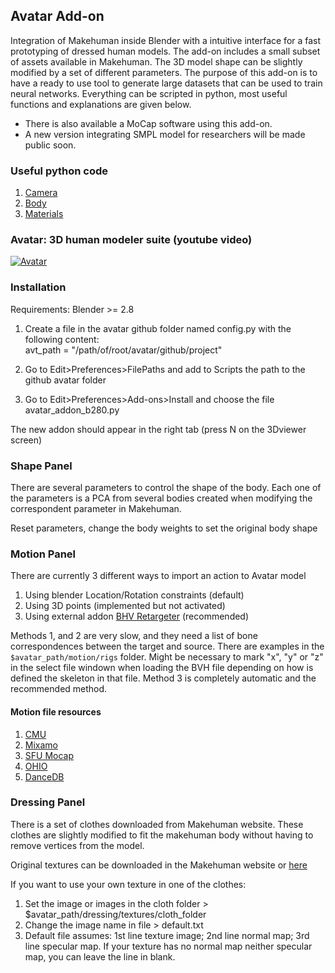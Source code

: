 ## Avatar Add-on

Integration of Makehuman inside Blender with a intuitive interface for a fast prototyping of dressed human models. The add-on includes a small subset of assets available in Makehuman. The 3D model shape can be slightly modified by a set of different parameters. The purpose of this add-on is to have a ready to use tool to generate large datasets that can be used to train neural networks. Everything can be scripted in python, most useful functions and explanations are given below.


- There is also available a MoCap software using this add-on.
- A new version integrating SMPL model for researchers will be made public soon.


### Useful python code

1. [Camera](camera.md)
2. [Body](body.md)
3. [Materials](materials.md)


### Avatar: 3D human modeler suite (youtube video)

[![Avatar](http://img.youtube.com/vi/RLZ4DafZ9JM/0.jpg)](http://www.youtube.com/watch?v=RLZ4DafZ9JM "Avatar")


### Installation

Requirements: Blender >= 2.8

1. Create a file in the avatar github folder named config.py with the following content:  
    avt_path = "/path/of/root/avatar/github/project"

2. Go to Edit>Preferences>FilePaths and add to Scripts the path to the github avatar folder

3. Go to Edit>Preferences>Add-ons>Install and choose the file avatar_addon_b280.py 

The new addon should appear in the right tab (press N on the 3Dviewer screen)

### Shape Panel

There are several parameters to control the shape of the body. Each one of the parameters is a PCA from several bodies created when modifying the correspondent parameter in Makehuman.

Reset parameters, change the body weights to set the original body shape


### Motion Panel

There are currently 3 different ways to import an action to Avatar model

  1. Using blender Location/Rotation constraints (default)
  2. Using 3D points (implemented but not activated)
  3. Using external addon [BHV Retargeter](http://diffeomorphic.blogspot.com/p/bvh-retargeter.html) (recommended)

Methods 1, and 2 are very slow, and they need a list of bone correspondences between the target and source. There are examples in the ``$avatar_path/motion/rigs`` folder. Might be necessary to mark "x", "y" or "z" in the select file windown when loading the BVH file depending on how is defined the skeleton in that file.
Method 3 is completely automatic and the recommended method.

#### Motion file resources

 1. [CMU](https://sites.google.com/a/cgspeed.com/cgspeed/motion-capture/cmu-bvh-conversion)
 2. [Mixamo](https://www.mixamo.com/)
 3. [SFU Mocap](http://mocap.cs.sfu.ca/)
 4. [OHIO](https://accad.osu.edu/research/motion-lab/mocap-system-and-data)
 5. [DanceDB](http://dancedb.eu/main/performances)

 


### Dressing Panel

There is a set of clothes downloaded from Makehuman website. These clothes are slightly modified to fit the makehuman body without having to remove vertices from the model.

Original textures can be downloaded in the Makehuman website or [here](https://drive.google.com/open?id=133n9ZpfK3DGlQIPOhnC94tbTFBDR_b3U)

If you want to use your own texture in one of the clothes:
1. Set the image or images in the cloth folder > $avatar_path/dressing/textures/cloth_folder
2. Change the image name in file > default.txt
3. Default file assumes: 1st line texture image; 2nd line normal map; 3rd line specular map. If your texture has no normal map neither specular map, you can leave the line in blank.


<!-- # Extras

Pot funcionar aixo en comptes de la instruccio per a forcar el drawing.

for area in bpy.context.screen.areas:
    if area.type in ['IMAGE_EDITOR', 'VIEW_3D']:
        area.tag_redraw() -->

<!-- # Notes and comments

#On 3D points transfer motion

- Blender skeleton updates matrices but when trying to read positions of joints using pose.bones[bone_name].head/tail, this values are not updated. To get and updated value is necessary to use scene_update() function.
This makes the whole algorithm quite slow 
- A solution to make it faster is to compute/update values on different structures. The file bvh_utils is an attempt of that. Somehow though, I was unable to calculate rotations of a bone with a parent correctly.
- The final solution consists in to use world matrices for every bone. These matrices also contains the bone head positions. However, in order to compute rotations is necessary to know also the bone tail. Since bone tail is the same as child bone head, we use that as value for tail. Only problem could be in termination bones. To fix that will be necessary to create new bones, this way blender can keep updated the values of everything. For CPM skeletons this is not necessary.
    - For this last solution I encountered several things to take into account:
    - 1) For some reason in my first attemps to solve rotations I used neck head position as left/right shoulder positions

![Alt text](./figures/skeletons.jpg?raw=true "Skeletons")

For a better motion transfer in our skeleton we should format the CPM points to match better our standard skeleton joints. This is specially problematic in shoulders and head. If we observe in our skeleton shoulders are in the middle of the bone, for now they are approximated using neck position. Also now, head is attached to the neck bone, this should not be like this. If we observe our skeleton, head should be detached from bone neck. -->




